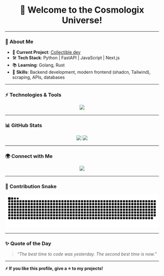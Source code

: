 <!-- HEADER WITH ANIMATED TEXT -->
<h1 align="center">🌌 Welcome to the Cosmologix Universe!</h1>



---

### 🌠 **About Me**
- 🚀 **Current Project**: [Collectible dev]([https://github.com/juandeldago74](https://x.com/trouvemoi1nom))
- 🛠 **Tech Stack**: Python | FastAPI | JavaScript | Next.js
- 📚 **Learning**: Golang, Rust
- 🧩 **Skills**: Backend development, modern frontend (shadcn, Tailwind), scraping, APIs, databases

---

### ⚡ **Technologies & Tools**
<p align="center">
  <img src="https://skillicons.dev/icons?i=python,rust,fastapi,js,nextjs,html,css,tailwind,go,docker,git,linux,postgres" />
</p>

---

### 📊 **GitHub Stats**
<p align="center">
  <img src="https://github-readme-stats.vercel.app/api?username=juandeldago74&show_icons=true&theme=tokyonight&count_private=true" height="180px"/>
  <img src="https://github-readme-streak-stats.herokuapp.com/?user=juandeldago74&theme=tokyonight" height="180px"/>
</p>

---

### 🌍 **Connect with Me**
<p align="center">
  <a href="https://discord.com/users/juanxyzz"><img src="https://img.shields.io/badge/Discord-5865F2?style=for-the-badge&logo=discord&logoColor=white" /></a>
</p>

---

### 🐍 **Contribution Snake**
![snake gif](https://github.com/Platane/snk/raw/output/github-contribution-grid-snake.svg)

---

### ✨ **Quote of the Day**
> *“The best time to code was yesterday. The second best time is now.”*

---

**⚡ If you like this profile, give a ⭐ to my projects!**
